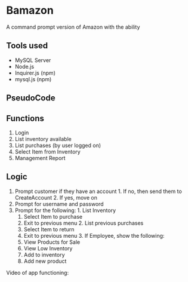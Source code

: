 # Bamazon
A command prompt version of Amazon with the ability

## Tools used
* MySQL Server
* Node.js
* Inquirer.js (npm)
* mysql.js (npm)

## PseudoCode
## Functions
  1. Login
  2. List inventory available
  3. List purchases (by user logged on)
  4. Select Item from Inventory
  5. Management Report
## Logic
  1. Prompt customer if they have an account
    1. If no, then send them to CreateAccount
    2. If yes, move on
  2. Prompt for username and password
  3. Prompt for the following:
    1. List Inventory
        1. Select Item to purchase
        2. Exit to previous menu 
    2. List previous purchases
        1. Select Item to return
        2. Exit to previous menu
    3. If Employee, show the following:
        1. View Products for Sale
        2. View Low Inventory
        3. Add to inventory
        4. Add new product
    
Video of app functioning:

